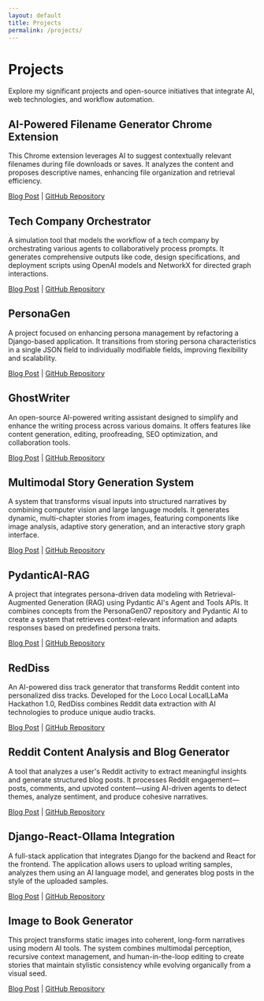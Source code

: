 ```yaml
---
layout: default
title: Projects
permalink: /projects/
---
```


# Projects

Explore my significant projects and open-source initiatives that integrate AI, web technologies, and workflow automation.

## AI-Powered Filename Generator Chrome Extension

This Chrome extension leverages AI to suggest contextually relevant filenames during file downloads or saves. It analyzes the content and proposes descriptive names, enhancing file organization and retrieval efficiency.

[Blog Post](/2025/02/25/Building-an-AI-Powered-Filename-generator-chrome-extension.html) | [GitHub Repository](https://github.com/kliewerdaniel/chrome-ai-filename-generator)

## Tech Company Orchestrator

A simulation tool that models the workflow of a tech company by orchestrating various agents to collaboratively process prompts. It generates comprehensive outputs like code, design specifications, and deployment scripts using OpenAI models and NetworkX for directed graph interactions.

[Blog Post](/2024/11/29/Tech-Company-Orchestrator.html) | [GitHub Repository](https://github.com/kliewerdaniel/tech-company-orchestrator)

## PersonaGen

A project focused on enhancing persona management by refactoring a Django-based application. It transitions from storing persona characteristics in a single JSON field to individually modifiable fields, improving flexibility and scalability.

[Blog Post](/2024/12/05/PersonaGen.html) | [GitHub Repository](https://github.com/kliewerdaniel/PersonaGen05)

## GhostWriter

An open-source AI-powered writing assistant designed to simplify and enhance the writing process across various domains. It offers features like content generation, editing, proofreading, SEO optimization, and collaboration tools.

[Blog Post](/2024/10/24/Ghost-Writer.html) | [GitHub Repository](https://github.com/kliewerdaniel/GhostWriter)

## Multimodal Story Generation System

A system that transforms visual inputs into structured narratives by combining computer vision and large language models. It generates dynamic, multi-chapter stories from images, featuring components like image analysis, adaptive story generation, and an interactive story graph interface.

[Blog Post](/2025/01/23/Building-a-Multimodal-Story-Generation-system.html) | [GitHub Repository](https://github.com/kliewerdaniel/ITB02)

## PydanticAI-RAG

A project that integrates persona-driven data modeling with Retrieval-Augmented Generation (RAG) using Pydantic AI's Agent and Tools APIs. It combines concepts from the PersonaGen07 repository and Pydantic AI to create a system that retrieves context-relevant information and adapts responses based on predefined persona traits.

[Blog Post](/2024/12/09/Pydantic-RAG.html) | [GitHub Repository](https://github.com/kliewerdaniel/PersonaGen07)

## RedDiss

An AI-powered diss track generator that transforms Reddit content into personalized diss tracks. Developed for the Loco Local LocalLLaMa Hackathon 1.0, RedDiss combines Reddit data extraction with AI technologies to produce unique audio tracks.

[Blog Post](/2025/02/14/RedDiss.html) | [GitHub Repository](https://github.com/kliewerdaniel/RedDiss)

## Reddit Content Analysis and Blog Generator

A tool that analyzes a user's Reddit activity to extract meaningful insights and generate structured blog posts. It processes Reddit engagement—posts, comments, and upvoted content—using AI-driven agents to detect themes, analyze sentiment, and produce cohesive narratives.

[Blog Post](/2025/02/03/Scrape-Reddit-Analysis-Blog.html) | [GitHub Repository](https://github.com/kliewerdaniel/RedToBlog02)

## Django-React-Ollama Integration

A full-stack application that integrates Django for the backend and React for the frontend. The application allows users to upload writing samples, analyzes them using an AI language model, and generates blog posts in the style of the uploaded samples.

[Blog Post](/2024/10/18/Building-a-full-stack-application-with-django-and-react.html) | [GitHub Repository](https://github.com/kliewerdaniel/Django-React-Ollama-Integration)

## Image to Book Generator

This project transforms static images into coherent, long-form narratives using modern AI tools. The system combines multimodal perception, recursive context management, and human-in-the-loop editing to create stories that maintain stylistic consistency while evolving organically from a visual seed.

[Blog Post](/2025/01/22/Image-to-Book.html) | [GitHub Repository](https://github.com/kliewerdaniel/image-to-book-generator)
